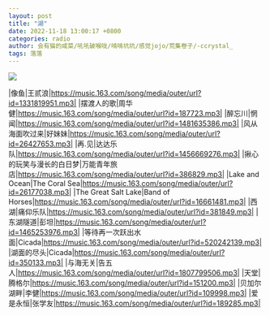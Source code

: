 ```yaml
---
layout: post
title: "湖"
date: 2022-11-18 13:00:17 +0800
categories: radio
author: 会有猫的咸菜/吼吼破喉咙/啃啃坑坑/感觉jojo/荒集卷子/-ccrystal_
tags: 落落
---
```

![]({{site.baseurl}}/images/cover_20221118.jpg)

|像鱼|王贰浪|https://music.163.com/song/media/outer/url?id=1331819951.mp3|
|摆渡人的歌|周华健|https://music.163.com/song/media/outer/url?id=187723.mp3|
|醉忘川|惘闻|https://music.163.com/song/media/outer/url?id=1481635386.mp3|
|风从海面吹过来|好妹妹|https://music.163.com/song/media/outer/url?id=26427653.mp3|
|再.见|达达乐队|https://music.163.com/song/media/outer/url?id=1456669276.mp3|
|揪心的玩笑与漫长的白日梦|万能青年旅店|https://music.163.com/song/media/outer/url?id=386829.mp3|
|Lake and Ocean|The Coral Sea|https://music.163.com/song/media/outer/url?id=26177038.mp3|
|The Great Salt Lake|Band of Horses|https://music.163.com/song/media/outer/url?id=16661481.mp3|
|西湖|痛仰乐队|https://music.163.com/song/media/outer/url?id=381849.mp3|
|东湖隧道|彭坦|https://music.163.com/song/media/outer/url?id=1465253976.mp3|
|等待再一次跃出水面|Cicada|https://music.163.com/song/media/outer/url?id=520242139.mp3|
|湖面的尽头|Cicada|https://music.163.com/song/media/outer/url?id=350133.mp3|
|与海无关|告五人|https://music.163.com/song/media/outer/url?id=1807799506.mp3|
|天堂|腾格尔|https://music.163.com/song/media/outer/url?id=151200.mp3|
|贝加尔湖畔|李健|https://music.163.com/song/media/outer/url?id=109998.mp3|
|爱是永恒|张学友|https://music.163.com/song/media/outer/url?id=189285.mp3|

